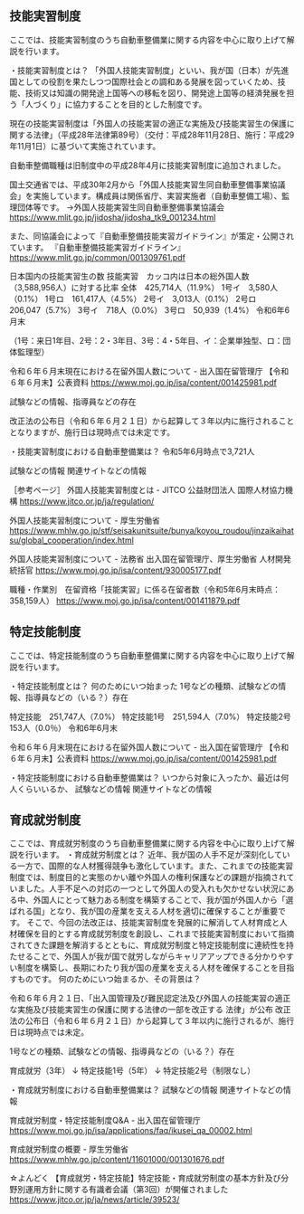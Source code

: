 ## 技能実習制度
ここでは、技能実習制度のうち自動車整備業に関する内容を中心に取り上げて解説を行います。

・技能実習制度とは？
「外国人技能実習制度」といい、我が国（日本）が先進国としての役割を果たしつつ国際社会との調和ある発展を図っていくため、技能、技術又は知識の開発途上国等への移転を図り、開発途上国等の経済発展を担う「人づくり」に協力することを目的とした制度です。

現在の技能実習制度は「外国人の技能実習の適正な実施及び技能実習生の保護に関する法律」（平成28年法律第89号）（交付：平成28年11月28日、施行：平成29年11月1日）に基づいて実施されています。

自動車整備職種は旧制度中の平成28年4月に技能実習制度に追加されました。

国土交通省では、平成30年2月から「外国人技能実習生同自動車整備事業協議会」を実施しています。構成員は関係省庁、実習実施者（自動車整備工場）、監理団体等です。
→外国人技能実習生同自動車整備事業協議会
https://www.mlit.go.jp/jidosha/jidosha_tk9_001234.html

また、同協議会によって『自動車整備技能実習ガイドライン』が策定・公開されています。
『自動車整備技能実習ガイドライン』
https://www.mlit.go.jp/common/001309761.pdf

日本国内の技能実習生の数
技能実習　カッコ内は日本の総外国人数（3,588,956人）に対する比率
全体　425,714人（11.9%）
1号イ　3,580人（0.1%）
1号ロ　161,417人（4.5%）
2号イ　3,013人（0.1%）
2号ロ　206,047（5.7%）
3号イ　718人（0.0%）
3号ロ　50,939（1.4%）
令和6年6月末

（1号：来日1年目、2号：2・3年目、3号：4・5年目、イ：企業単独型、ロ：団体監理型）

令和６年６月末現在における在留外国人数について - 出入国在留管理庁
【令和６年６月末】公表資料
https://www.moj.go.jp/isa/content/001425981.pdf

試験などの情報、指導員などの存在

改正法の公布日（令和６年６月２１日）から起算して３年以内に施行されることとなりますが、施行日は現時点では未定です。


・技能実習制度における自動車整備業は？
令和5年6月時点で3,721人

試験などの情報
関連サイトなどの情報

［参考ページ］
外国人技能実習制度とは - JITCO 公益財団法人 国際人材協力機構
https://www.jitco.or.jp/ja/regulation/

外国人技能実習制度について - 厚生労働省
https://www.mhlw.go.jp/stf/seisakunitsuite/bunya/koyou_roudou/jinzaikaihatsu/global_cooperation/index.html

外国人技能実習制度について - 法務省 出入国在留管理庁、厚生労働省 人材開発統括官
https://www.moj.go.jp/isa/content/930005177.pdf

職種・作業別　在留資格「技能実習」に係る在留者数（令和5年6月末時点：358,159人）
https://www.moj.go.jp/isa/content/001411879.pdf
## 特定技能制度
ここでは、特定技能制度のうち自動車整備業に関する内容を中心に取り上げて解説を行います。

・特定技能制度とは？
何のためにいつ始まった
1号などの種類、試験などの情報、指導員などの（いる？）存在

特定技能　251,747人（7.0%）
特定技能1号　251,594人（7.0%）
特定技能2号　153人（0.0％）
令和6年6月末

令和６年６月末現在における在留外国人数について - 出入国在留管理庁
【令和６年６月末】公表資料
https://www.moj.go.jp/isa/content/001425981.pdf

・特定技能制度における自動車整備業は？
いつから対象に入ったか、最近は何人くらいいるか、
試験などの情報
関連サイトなどの情報

## 育成就労制度
ここでは、育成就労制度のうち自動車整備業に関する内容を中心に取り上げて解説を行います。
・育成就労制度とは？
近年、我が国の人手不足が深刻化している一方で、国際的な人材獲得競争も激化しています。また、これまでの技能実習制度では、制度目的と実態のかい離や外国人の権利保護などの課題が指摘されていました。人手不足への対応の一つとして外国人の受入れも欠かせない状況にある中、外国人にとって魅力ある制度を構築することで、我が国が外国人から「選ばれる国」となり、我が国の産業を支える人材を適切に確保することが重要です。
そこで、今回の法改正は、技能実習制度を発展的に解消して人材育成と人材確保を目的とする育成就労制度を創設し、これまで技能実習制度において指摘されてきた課題を解消するとともに、育成就労制度と特定技能制度に連続性を持たせることで、外国人が我が国で就労しながらキャリアアップできる分かりやすい制度を構築し、長期にわたり我が国の産業を支える人材を確保することを目指すものです。
何のためにいつ始まるか、その背景は？

令和６年６月２１日、「出入国管理及び難民認定法及び外国人の技能実習の適正な実施及び技能実習生の保護に関する法律の一部を改正する 法律」が公布
改正法の公布日（令和６年６月２１日）から起算して３年以内に施行されるが、施行日は現時点では未定。

1号などの種類、試験などの情報、指導員などの（いる？）存在

育成就労（3年）
↓
特定技能1号（5年）
↓
特定技能2号（制限なし）

・育成就労制度における自動車整備業は？
試験などの情報
関連サイトなどの情報

育成就労制度・特定技能制度Q&A - 出入国在留管理庁
https://www.moj.go.jp/isa/applications/faq/ikusei_qa_00002.html

育成就労制度の概要 - 厚生労働省
https://www.mhlw.go.jp/content/11601000/001301676.pdf


☆よんどく
【育成就労・特定技能】特定技能・育成就労制度の基本方針及び分野別運用方針に関する有識者会議（第3回）が開催されました
https://www.jitco.or.jp/ja/news/article/39523/